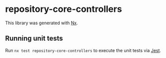 # repository-core-controllers

This library was generated with [Nx](https://nx.dev).

## Running unit tests

Run `nx test repository-core-controllers` to execute the unit tests via [Jest](https://jestjs.io).
